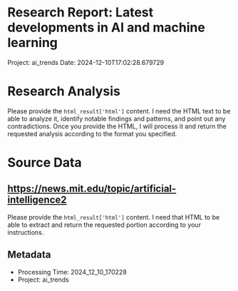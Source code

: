 # Research Report: Latest developments in AI and machine learning
Project: ai_trends
Date: 2024-12-10T17:02:28.679729

# Research Analysis
Please provide the `html_result['html']` content.  I need the HTML text to be able to analyze it, identify notable findings and patterns, and point out any contradictions.  Once you provide the HTML, I will process it and return the requested analysis according to the format you specified.


# Source Data
## https://news.mit.edu/topic/artificial-intelligence2
Please provide the `html_result['html']` content. I need that HTML to be able to extract and return the requested portion according to your instructions.



## Metadata
- Processing Time: 2024_12_10_170228
- Project: ai_trends
